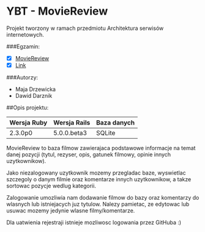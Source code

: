 # YBT - MovieReview

Projekt tworzony w ramach przedmiotu Architektura serwisów internetowych.

###Egzamin:
 - [x] [MovieReview](https://github.com/MajaD/MovieReview)
 - [x] [Link](https://movie-review-majamaja.c9users.io)

###Autorzy:
- Maja Drzewicka
- Dawid Darznik

##Opis projektu:

|Wersja Ruby|Wersja Rails|Baza danych|
|---|---|---|
|2.3.0p0|5.0.0.beta3|SQLite|

MovieReview to baza filmow zawierajaca podstawowe informacje na temat danej pozycji (tytul, rezyser, opis, gatunek filmowy, opinie innych uzytkownikow).

Jako niezalogowany uzytkownik mozemy przegladac baze, wyswietlac szczegoly o danym filmie oraz komentarze innych uzytkownikow, a takze sortowac pozycje wedlug kategorii.

Zalogowanie umozliwia nam dodawanie filmow do bazy oraz komentarzy do wlasnych lub istniejacych juz tytulow. Nalezy pamietac, ze edytowac lub usuwac mozemy jedynie wlasne filmy/komentarze.

Dla uatwienia rejestraji istnieje mozliwosc logowania przez GitHuba :)
